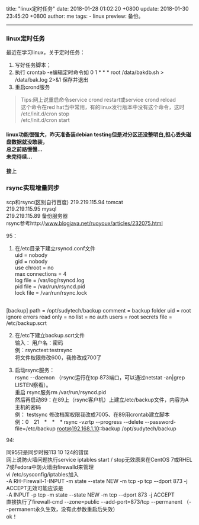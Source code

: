 title: "linux定时任务"
date: 2018-01-28 01:02:20 +0800
update: 2018-01-30 23:45:20 +0800
author: me
tags:
    - linux
preview: 备份。

---

### linux定时任务

最近在学习linux，关于定时任务：

1. 写好任务脚本；
2. 执行 crontab -e编辑定时命令如 0 1 * * * root /data/bakdb.sh  > /data/bak.log 2>&1 保存并退出
3. 重启crond服务

>Tips:网上说重启命令service crond restart或service crond reload  
这个命令在red hat当中常用，有的linux发行版本中没有这个命令，这时  
/etc/init.d/cron stop  
/etc/init.d/cron start

#### linux功能很强大，昨天准备装debian testing但是对分区还没整明白,担心丢失磁盘数据就没敢装，<br>总之前路慢慢...<br>未完待续...

####  接上

### rsync实现增量同步

scp和rsync(区别自行百度)
219.219.115.94 tomcat  
219.219.115.95 mysql  
219.219.115.89 备份服务器  
rsync参考http://www.blogjava.net/ruoyoux/articles/232075.html

95：

1. 在/etc目录下建立rsyncd.conf文件  
uid = nobody  
gid = nobody  
use chroot = no  
max connections = 4  
log file = /var/log/rsyncd.log  
pid file = /var/run/rsyncd.pid  
lock file = /var/run/rsync.lock  
<br>
[backup]  
path = /opt/sudytech/backup  
comment = backup folder  
uid = root  
ignore errors  
read only = no  
list = no  
auth users = root  
secrets file = /etc/backup.scrt  

2. 在/etc下建立backup.scrt文件  
输入： 用户名：密码  
例：rsynctest:testrsync  
将文件权限修改600，我修改成700了

3. 启动rsync服务：  
rsync --daemon （rsync运行在tcp 873端口，可以通过netstat -an|grep LISTEN察看）。    
重启 rsync服务rm /var/run/rsyncd.pid    
然后再启动89：在89上（rsync客户机）上建立/etc/backup文件，内容为A主机的密码  
例： testsync 修改档案权限我改成7005、在89用crontab建立脚本  
例：0　21　*　*　* rsync -vzrtp --progress --delete --password-file=/etc/backup root@192.168.1.10::backup /opt/sudytech/backup  

94:  

同95只是同步时报113 10 124的错误  
网上说防火墙问题执行service iptables start / stop无效原来在CentOS 7或RHEL 7或Fedora中防火墙由firewalld来管理  
vi /etc/sysconfig/iptables加入  
-A RH-Firewall-1-INPUT -m state --state NEW -m tcp -p tcp --dport 873 -j ACCEPT无效可能应该是  
-A INPUT -p tcp -m state --state NEW -m tcp --dport 873 -j ACCEPT  
直接执行了firewall-cmd --zone=public --add-port=873/tcp --permanent    （--permanent永久生效，没有此参数重启后失效）  
ok！
